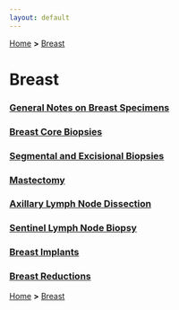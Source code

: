 ```yaml
---
layout: default
---
```

[Home](./../) **>** [Breast](./breast.html)

# Breast
### [General Notes on Breast Specimens](./generalbreast.html)
### [Breast Core Biopsies](./breastcore.html)
### [Segmental and Excisional Biopsies](./segmental.html)
### [Mastectomy](./mastectomy.html)
### [Axillary Lymph Node Dissection](./axillarynode.html)
### [Sentinel Lymph Node Biopsy](./sentinelnode.html)
### [Breast Implants](./breastimplant.html)
### [Breast Reductions](./breastreduction.html)

[Home](./../) **>** [Breast](./breast.html)
